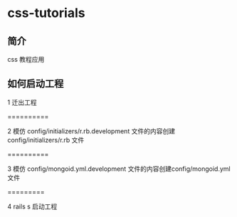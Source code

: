 # css-tutorials

## 简介
css 教程应用

## 如何启动工程

1 迁出工程

==========

2 模仿 config/initializers/r.rb.development 文件的内容创建 config/initializers/r.rb 文件

==========

3 模仿 config/mongoid.yml.development 文件的内容创建config/mongoid.yml 文件

=========

4 rails s 启动工程

